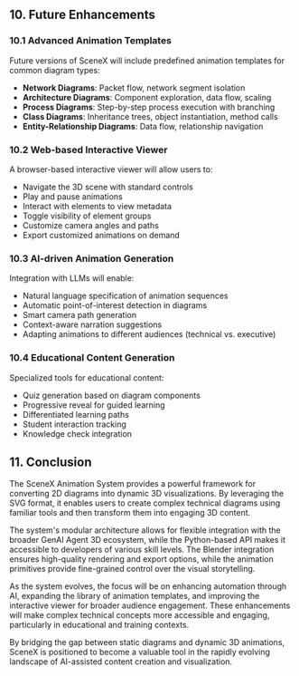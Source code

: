 ## 10. Future Enhancements

### 10.1 Advanced Animation Templates

Future versions of SceneX will include predefined animation templates for common diagram types:

- **Network Diagrams**: Packet flow, network segment isolation
- **Architecture Diagrams**: Component exploration, data flow, scaling
- **Process Diagrams**: Step-by-step process execution with branching
- **Class Diagrams**: Inheritance trees, object instantiation, method calls
- **Entity-Relationship Diagrams**: Data flow, relationship navigation

### 10.2 Web-based Interactive Viewer

A browser-based interactive viewer will allow users to:

- Navigate the 3D scene with standard controls
- Play and pause animations
- Interact with elements to view metadata
- Toggle visibility of element groups
- Customize camera angles and paths
- Export customized animations on demand

### 10.3 AI-driven Animation Generation

Integration with LLMs will enable:

- Natural language specification of animation sequences
- Automatic point-of-interest detection in diagrams
- Smart camera path generation
- Context-aware narration suggestions
- Adapting animations to different audiences (technical vs. executive)

### 10.4 Educational Content Generation

Specialized tools for educational content:

- Quiz generation based on diagram components
- Progressive reveal for guided learning
- Differentiated learning paths
- Student interaction tracking
- Knowledge check integration

## 11. Conclusion

The SceneX Animation System provides a powerful framework for converting 2D diagrams into dynamic 3D visualizations. By leveraging the SVG format, it enables users to create complex technical diagrams using familiar tools and then transform them into engaging 3D content.

The system's modular architecture allows for flexible integration with the broader GenAI Agent 3D ecosystem, while the Python-based API makes it accessible to developers of various skill levels. The Blender integration ensures high-quality rendering and export options, while the animation primitives provide fine-grained control over the visual storytelling.

As the system evolves, the focus will be on enhancing automation through AI, expanding the library of animation templates, and improving the interactive viewer for broader audience engagement. These enhancements will make complex technical concepts more accessible and engaging, particularly in educational and training contexts.

By bridging the gap between static diagrams and dynamic 3D animations, SceneX is positioned to become a valuable tool in the rapidly evolving landscape of AI-assisted content creation and visualization.

